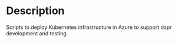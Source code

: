 # Description

Scripts to deploy Kubernetes infrastructure in Azure to support dapr development and testing.